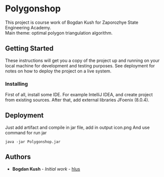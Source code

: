 # Polygonshop

This project is course work of Bogdan Kush for Zaporozhye State Engineering Academy.  
Main theme: optimal polygon triangulation algorithm.

## Getting Started

These instructions will get you a copy of the project up and running on your local machine for development and testing purposes. See deployment for notes on how to deploy the project on a live system.

### Installing

First of all, install some IDE.
For example IntelliJ IDEA, and create project from existing sources.
After that, add external libraries JFoenix (8.0.4).

## Deployment

Just add artifact and compile in jar file, add in output icon.png
And use command for run jar
```
java -jar Polygonshop.jar
```

## Authors

* **Bogdan Kush** - *Initial work* - [hlus](https://github.com/hlus)
